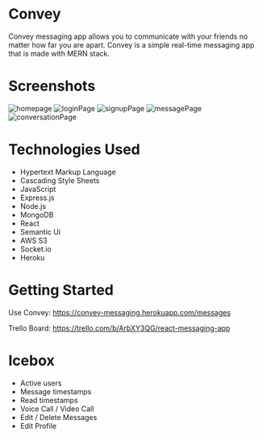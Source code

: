 # Convey

Convey messaging app allows you to communicate with your friends no matter how far you are apart. Convey is a simple real-time messaging app that is made with MERN stack. 

# Screenshots

![homepage](https://i.imgur.com/bXnue30.png)
![loginPage](https://i.imgur.com/gJrmQ48.png)
![signupPage](https://i.imgur.com/g64selC.png)
![messagePage](https://i.imgur.com/drvi8pn.png)
![conversationPage](https://i.imgur.com/5jAcl52.png)

# Technologies Used

* Hypertext Markup Language
* Cascading Style Sheets
* JavaScript
* Express.js
* Node.js
* MongoDB
* React
* Semantic Ui
* AWS S3
* Socket.io
* Heroku

# Getting Started

Use Convey: https://convey-messaging.herokuapp.com/messages 

Trello Board: https://trello.com/b/ArbXY3QG/react-messaging-app

# Icebox

* Active users
* Message timestamps
* Read timestamps
* Voice Call / Video Call
* Edit / Delete Messages
* Edit Profile